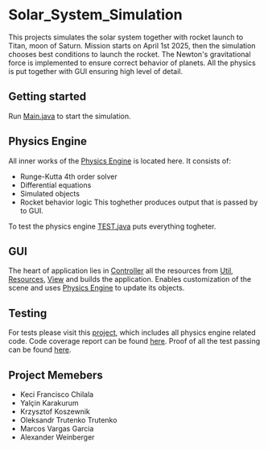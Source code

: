 # Solar_System_Simulation
This projects simulates the solar system together with rocket launch to Titan, moon of Saturn. 
Mission starts on April 1st 2025, then the simulation chooses best conditions to launch the rocket.
The Newton's gravitational force is implemented to ensure correct behavior of planets. 
All the physics is put together with GUI ensuring high level of detail.

## Getting started
Run [Main.java](./src/Main.java) to start the simulation. 

## Physics Engine
All inner works of the [Physics Engine](./src/Physics_Engine) is located here. 
It consists of:
- Runge-Kutta 4th order solver 
- Differential equations
- Simulated objects
- Rocket behavior logic
This toghether produces output that is passed by to GUI.

To test the physics engine [TEST.java](./src/Physics_Engine/src/Physics_Engine/WorkingSolarSystem/TEST.java) puts everything togheter.

## GUI
The heart of application lies in [Controller](./src/Controller) all the resources from [Util](./src/Util), [Resources](./src/Resources), [View](./src/View) and builds the application.
Enables customization of the scene and uses [Physics Engine](./src/Physics_Engine) to update its objects.


## Testing 
For tests please visit this [project](https://github.com/MarcosVG15/Physics-Engine---Orbital-Dynamics), which includes all physics engine related code. 
Code coverage report can be found [here](file:///home/krzesse/Documents/UM/y1/s2/project/tPhysics/target/site/jacoco/index.html).
Proof of all the test passing can be found [here](x).



## Project Memebers
- Keci Francisco Chilala
- Yalçin Karakurum
- Krzysztof Koszewnik
- Oleksandr Trutenko Trutenko
- Marcos Vargas Garcia
- Alexander Weinberger





